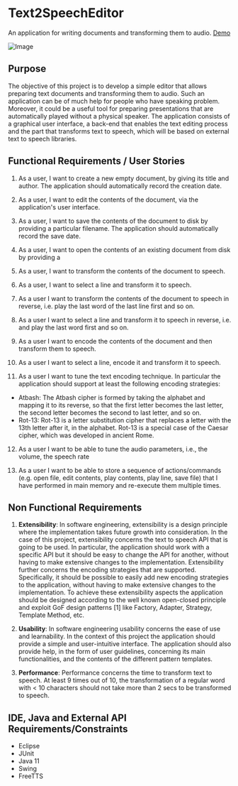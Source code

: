 # Text2SpeechEditor
An application for writing
documents and transforming them to audio.
[Demo](https://youtu.be/6UX1GCVtz48)

![Image](resources/screenshot2.png)

Purpose
-----------
The objective of this project is to develop a simple editor that allows preparing text documents and
transforming them to audio. Such an application can be of much help for people who have speaking
problem. Moreover, it could be a useful tool for preparing presentations that are automatically played
without a physical speaker. The application consists of a graphical user interface, a back-end that
enables the text editing process and the part that transforms text to speech, which will be based on
external text to speech libraries.

Functional Requirements / User Stories
-----------
1. As a user, I want to create a new empty document, by giving its title and author. The
application should automatically record the creation date.

2. As a user, I want to edit the contents of the document, via the application's user interface.

3. As a user, I want to save the contents of the document to disk by providing a particular
filename. The application should automatically record the save date.

4. As a user, I want to open the contents of an existing document from disk by providing a

5. As a user, I want to transform the contents of the document to speech.

6. As a user, I want to select a line and transform it to speech.

7. As a user I want to transform the contents of the document to speech in reverse, i.e. play the
last word of the last line first and so on.

8. As a user I want to select a line and transform it to speech in reverse, i.e. and play the last
word first and so on.

9. As a user I want to encode the contents of the document and then transform them to speech.

10. As a user I want to select a line, encode it and transform it to speech.

11. As a user I want to tune the text encoding technique. In particular the application should
support at least the following encoding strategies:

  * Atbash: The Atbash cipher is formed by taking the alphabet and mapping it to its reverse, so
that the first letter becomes the last letter, the second letter becomes the second to last
letter, and so on.
  * Rot-13: Rot-13 is a letter substitution cipher that replaces a letter with the 13th letter after
it, in the alphabet. Rot-13 is a special case of the Caesar cipher, which was developed in
ancient Rome.

12. As a user I want to be able to tune the audio parameters, i.e., the volume, the speech rate

13. As a user I want to be able to store a sequence of actions/commands (e.g. open file, edit
contents, play contents, play line, save file) that I have performed in main memory and re-execute
them multiple times.

Non Functional Requirements
-----------

1. **Extensibility**: In software engineering, extensibility is a design principle where the implementation
takes future growth into consideration. In the case of this project, extensibility concerns the text to
speech API that is going to be used. In particular, the application should work with a specific API but it
should be easy to change the API for another, without having to make extensive changes to the
implementation. Extensibility further concerns the encoding strategies that are supported. Specifically, it
should be possible to easily add new encoding strategies to the application, without having to make
extensive changes to the implementation. To achieve these extensibility aspects the application should
be designed according to the well known open-closed principle and exploit GoF design patterns [1] like
Factory, Adapter, Strategy, Template Method, etc.

2. **Usability**: In software engineering usability concerns the ease of use and learnability. In the context
of this project the application should provide a simple and user-intuitive interface. The application should also provide help, in the form of user guidelines, concerning its main functionalities, and the
contents of the different pattern templates.

3. **Performance**: Performance concerns the time to transform text to speech. At least 9 times out of
10, the transformation of a regular word with < 10 characters should not take more than 2 secs to be
transformed to speech.

IDE, Java and External API Requirements/Constraints
-----------

* Eclipse
* JUnit
* Java 11
* Swing
* FreeTTS
